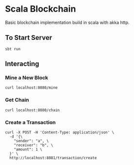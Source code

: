 # Scala Blockchain
Basic blockchain implementation build in scala with akka http.
## To Start Server
```$xslt
sbt run
```
## Interacting
### Mine a New Block
```$xslt
curl localhost:8080/mine
```
### Get Chain
```$xslt
curl localhost:8080/chain
```
### Create a Transaction
```$xslt
curl -X POST -H 'Content-Type: application/json' \
  -d '{\
    "sender": "a", \
    "receiver": "b", \
    "amount": 1 \
  }' \
  http://localhost:8081/transaction/create
```
